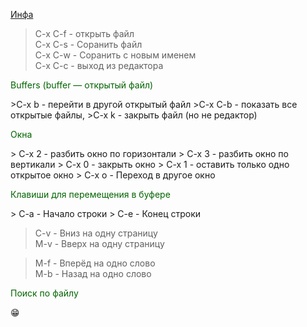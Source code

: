   

  [Инфа](https://github.com/emacs-tw/awesome-emacs#lisp-family)
  

>C-x C-f - открыть файл        
>C-x C-s - Соранить файл        
>C-x C-w - Соранить с новым именем         
>C-x C-c - выход из редактора        

<p style = color:006400> Buffers (buffer — открытый файл) </p>      
>C-x b - перейти в другой открытый файл        
>C-x C-b - показать все открытые файлы,       
>C-x k - закрыть файл (но не редактор)         

<p style = color:006400> Окна  </p>      
> C-x 2 - разбить окно по горизонтали       
> C-x 3 - разбить окно по вертикали      
> C-x 0 - закрыть окно       
> C-x 1 - оставить только одно открытое окно    
> C-x o - Переход в другое окно        

<p style = color:006400> Клавиши для перемещения в буфере </p>     
> C-a - Начало строки       
> C-e - Конец строки        

> C-v - Вниз на одну страницу       
> M-v - Вверх на одну страницу       
 
> M-f - Вперёд на одно слово       
> M-b - Назад на одно слово       


<p style = color:006400> Поиск по файлу  </p>    
&#128513;
